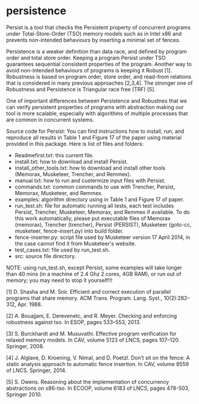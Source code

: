 persistence
===========

Persist is a tool that checks the Persistent property of concurrent programs under Total-Store-Order (TSO) memory models such as in Intel x86 and prevents non-intended behaviours by inserting a minimal set of fences.

Persistence is a weaker definition than data race, and defined by program order and total store order. Keeping a program Persist under TSO guarantees sequential consistent properties of the program. Another way to avoid non-intended behaviours of programs is keeping it Robust [1]. Robustness is based on program order, store order, and read-from relations that is considered in many previous approaches [2,3,4]. The stronger one of Robustness and Persistence is Triangular race free (TRF) [5].

One of important differences between Persistence and Robustnes that we can verify persistent properties of programs with abstraction making our tool is more scalable, especially with algorithms of multiple processes that are common in concurrent systems.

Source code for Persist: You can find instructions how to install, run, and reproduce all results in Table 1 and Figure 17 of the paper using material provided in this package. Here is list of files and folders:

+ Readmefirst.txt: this current file.
+ install.txt: how to download and install Persist.
+ install_other_tools.txt: how to download and install other tools (Memorax, Musketeer, Trencher, and Remmex).
+ manual.txt: how to run and custermize input files with Persist.
+ commands.txt: common commands to use with Trencher, Persist, Memorax, Musketeer, and Remmex.
+ examples:  algorithm directory using in Table 1 and Figure 17 of paper.
+ run_test.sh: file for automatic running all tests, each test includes Persist, Trencher, Musketeer, Memorax, and Remmex if available. To do this work automatically, please put executable files of Memorax (memorax), Trencher (trencher), Persist (PERSIST), Musketeer (goto-cc, musketeer, fence-insert.py) into build folder. 
+ fence-inserter.py: script file used by Musketeer version 17 April 2014, in the case cannot find it from Musketeer's website.
+ test_cases.txt: file used by run_test.sh. 
+ src: source file directory.

NOTE: using run_test.sh, except Persist, some examples will take longer than 40 mins (in a machine of 2.4 Ghz 2 cores, 4GB RAM), or run out of memory; you may need to stop it yourself!!!

[1] D. Shasha and M. Snir. Efficient and correct execution of parallel programs that share memory. ACM Trans. Program. Lang. Syst., 10(2):282–312, Apr. 1988.

[2] A. Bouajjani, E. Derevenetc, and R. Meyer. Checking and enforcing robustness against tso. In ESOP, pages 533–553, 2013.

[3]  S. Burckhardt and M. Musuvathi. Effective program verification for relaxed memory models. In CAV, volume 5123 of LNCS, pages 107–120. Springer, 2008.

[4] J. Alglave, D. Kroening, V. Nimal, and D. Poetzl. Don’t sit on the fence: A static analysis approach to automatic fence insertion. In CAV, volume 8559 of LNCS. Springer, 2014.

[5] S. Owens. Reasoning about the implementation of concurrency abstractions on x86-tso. In ECOOP, volume 6183 of LNCS, pages 478-503, Springer 2010.

